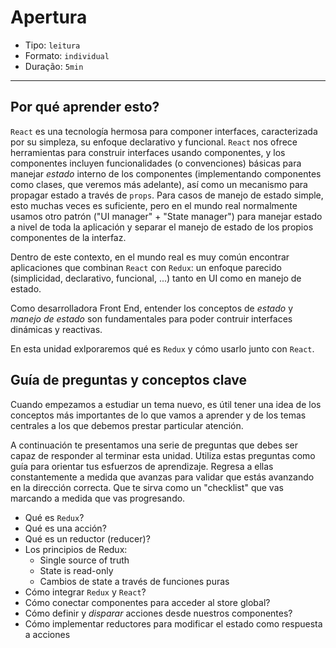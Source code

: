 # Apertura

* Tipo: `leitura`
* Formato: `individual`
* Duração: `5min`

***

## Por qué aprender esto?

`React` es una tecnología hermosa para componer interfaces, caracterizada por su
simpleza, su enfoque declarativo y funcional. `React` nos ofrece herramientas
para construir interfaces usando componentes, y los componentes incluyen
funcionalidades (o convenciones) básicas para manejar _estado_ interno de los
componentes (implementando componentes como clases, que veremos más adelante),
así como un mecanismo para propagar estado a través de `props`. Para casos de
manejo de estado simple, esto muchas veces es suficiente, pero en el mundo real
normalmente usamos otro patrón ("UI manager" + "State manager") para manejar
estado a nivel de toda la aplicación y separar el manejo de estado de los
propios componentes de la interfaz.

Dentro de este contexto, en el mundo real es muy común encontrar aplicaciones
que combinan `React` con `Redux`: un enfoque parecido (simplicidad, declarativo,
funcional, ...) tanto en UI como en manejo de estado.

Como desarrolladora Front End, entender los conceptos de _estado_ y _manejo de
estado_ son fundamentales para poder contruir interfaces dinámicas y reactivas.

En esta unidad exlporaremos qué es `Redux` y cómo usarlo junto con `React`.

## Guía de preguntas y conceptos clave

Cuando empezamos a estudiar un tema nuevo, es útil tener una idea de los
conceptos más importantes de lo que vamos a aprender y de los temas centrales
a los que debemos prestar particular atención.

A continuación te presentamos una serie de preguntas que debes ser capaz de
responder al terminar esta unidad. Utiliza estas preguntas como guía para
orientar tus esfuerzos de aprendizaje. Regresa a ellas constantemente a medida
que avanzas para validar que estás avanzando en la dirección correcta. Que te
sirva como un "checklist" que vas marcando a medida que vas progresando.

* Qué es `Redux`?
* Qué es una acción?
* Qué es un reductor (reducer)?
* Los principios de Redux:
  - Single source of truth
  - State is read-only
  - Cambios de state a través de funciones puras
* Cómo integrar `Redux` y `React`?
* Cómo conectar componentes para acceder al store global?
* Cómo definir y _disparar_ acciones desde nuestros componentes?
* Cómo implementar reductores para modificar el estado como respuesta a acciones

